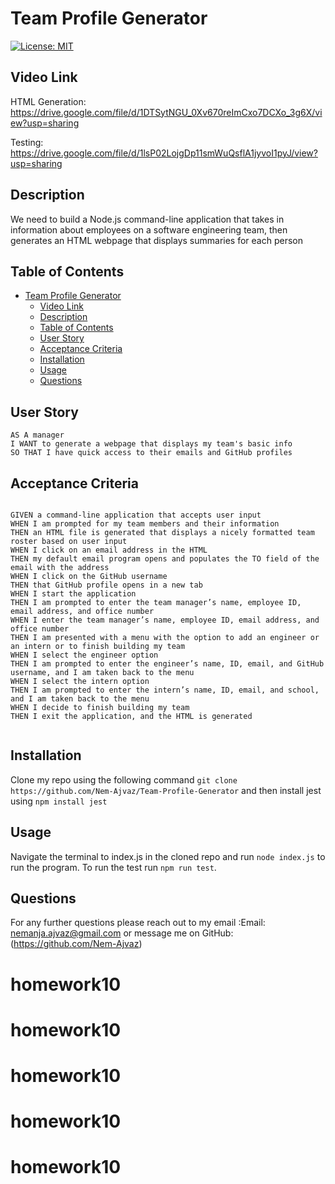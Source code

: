 # Team Profile Generator

[![License: MIT](https://img.shields.io/badge/License-MIT-yellow.svg)](https://opensource.org/licenses/MIT)

## Video Link

HTML Generation:
https://drive.google.com/file/d/1DTSytNGU_0Xv670reImCxo7DCXo_3g6X/view?usp=sharing

Testing:
https://drive.google.com/file/d/1lsP02LojgDp11smWuQsflA1jyvoI1pyJ/view?usp=sharing

## Description

We need to build a Node.js command-line application that takes in information about employees on a software engineering team, then generates an HTML webpage that displays summaries for each person

## Table of Contents

- [Team Profile Generator](#team-profile-generator)
  - [Video Link](#video-link)
  - [Description](#description)
  - [Table of Contents](#table-of-contents)
  - [User Story](#user-story)
  - [Acceptance Criteria](#acceptance-criteria)
  - [Installation](#installation)
  - [Usage](#usage)
  - [Questions](#questions)

## User Story

```
AS A manager
I WANT to generate a webpage that displays my team's basic info
SO THAT I have quick access to their emails and GitHub profiles
```

## Acceptance Criteria

```

GIVEN a command-line application that accepts user input
WHEN I am prompted for my team members and their information
THEN an HTML file is generated that displays a nicely formatted team roster based on user input
WHEN I click on an email address in the HTML
THEN my default email program opens and populates the TO field of the email with the address
WHEN I click on the GitHub username
THEN that GitHub profile opens in a new tab
WHEN I start the application
THEN I am prompted to enter the team manager’s name, employee ID, email address, and office number
WHEN I enter the team manager’s name, employee ID, email address, and office number
THEN I am presented with a menu with the option to add an engineer or an intern or to finish building my team
WHEN I select the engineer option
THEN I am prompted to enter the engineer’s name, ID, email, and GitHub username, and I am taken back to the menu
WHEN I select the intern option
THEN I am prompted to enter the intern’s name, ID, email, and school, and I am taken back to the menu
WHEN I decide to finish building my team
THEN I exit the application, and the HTML is generated


```

## Installation

Clone my repo using the following command `git clone https://github.com/Nem-Ajvaz/Team-Profile-Generator` and then install jest using `npm install jest`

## Usage

Navigate the terminal to index.js in the cloned repo and run `node index.js` to run the program. To run the test run `npm run test`.

## Questions

For any further questions please reach out to my email :Email: nemanja.ajvaz@gmail.com or message me on GitHub:(https://github.com/Nem-Ajvaz)
# homework10
# homework10
# homework10
# homework10
# homework10
